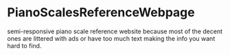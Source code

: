 # PianoScalesReferenceWebpage
 semi-responsive piano scale reference website because most of the decent ones are littered with ads or have too much text making the info you want hard to find. 
